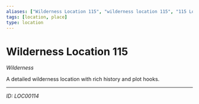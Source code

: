 ```yaml
---
aliases: ["Wilderness Location 115", "wilderness location 115", "115 Location Wilderness"]
tags: [location, place]
type: location
---
```


# Wilderness Location 115

*Wilderness*

A detailed wilderness location with rich history and plot hooks.

---
*ID: LOC00114*